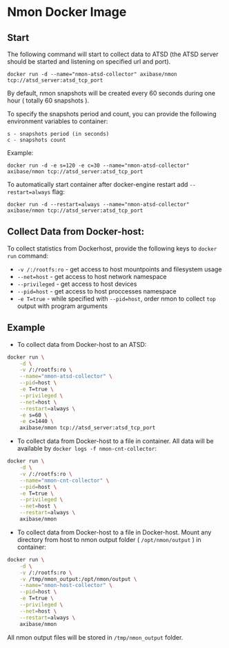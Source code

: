 # Nmon Docker Image

## Start

The following command will start to collect data to ATSD (the ATSD server should be started and listening on specified url and port).

```
docker run -d --name="nmon-atsd-collector" axibase/nmon tcp://atsd_server:atsd_tcp_port
```

By default, nmon snapshots will be created every 60 seconds during one hour ( totally 60 snapshots ).

To specify the snapshots period and count, you can provide the following environment variables to container:

```
s - snapshots period (in seconds)
c - snapshots count
```

Example:

```
docker run -d -e s=120 -e c=30 --name="nmon-atsd-collector" axibase/nmon tcp://atsd_server:atsd_tcp_port
```

To automatically start container after docker-engine restart add `--restart=always` flag:


```
docker run -d --restart=always --name="nmon-atsd-collector" axibase/nmon tcp://atsd_server:atsd_tcp_port
```

## Collect Data from Docker-host:

To collect statistics from Dockerhost, provide the following keys to ```docker run``` command:

* ```-v /:/rootfs:ro``` - get access to host mountpoints and filesystem usage
* ```--net=host``` - get access to host network namespace
* ```--privileged``` - get access to host devices
* ```--pid=host``` - get access to host proccesses namespace
* ```-e T=true``` - while specified with `--pid=host`, order nmon to collect `top` output with program arguments

## Example 

* To collect data from Docker-host to an ATSD:

```bash
docker run \
    -d \
    -v /:/rootfs:ro \
    --name="nmon-atsd-collector" \
    --pid=host \
    -e T=true \
    --privileged \
    --net=host \
    --restart=always \
    -e s=60 \
    -e c=1440 \
    axibase/nmon tcp://atsd_server:atsd_tcp_port
```

* To collect data from Docker-host to a file in container. All data will be available by `docker logs -f nmon-cnt-collector`:

```bash
docker run \
    -d \
    -v /:/rootfs:ro \
    --name="nmon-cnt-collector" \
    --pid=host \
    -e T=true \
    --privileged \
    --net=host \
    --restart=always \
    axibase/nmon
```

* To collect data from Docker-host to a file in Docker-host. Mount any directory from host to nmon output folder ( ```/opt/nmon/output``` ) in container:

```bash
docker run \
    -d \
    -v /:/rootfs:ro \
    -v /tmp/nmon_output:/opt/nmon/output \
    --name="nmon-host-collector" \
    --pid=host \
    -e T=true \
    --privileged \
    --net=host \
    --restart=always \
    axibase/nmon
```

All nmon output files will be stored in ```/tmp/nmon_output``` folder.
